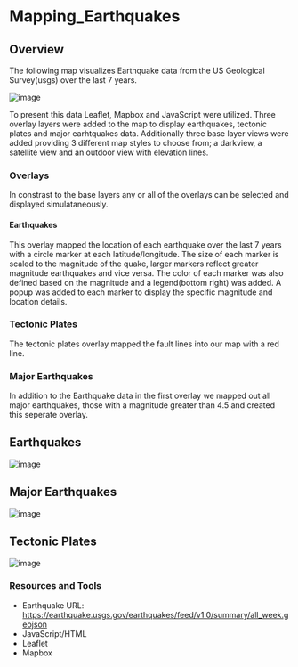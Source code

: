 # Mapping_Earthquakes

## Overview
The following map visualizes Earthquake data from the US Geological Survey(usgs) over the last 7 years. 

![image](https://user-images.githubusercontent.com/107006216/190522466-7d422518-de1e-49a0-b101-5eb81499939c.png)

To present this data Leaflet, Mapbox and JavaScript were utilized. Three overlay layers were added to the map to display earthquakes, tectonic plates and major earhtquakes data. Additionally three base layer views were added providing 3 different map styles to choose from; a darkview, a satellite view and an outdoor view with elevation lines.
 
### Overlays
In constrast to the base layers any or all of the overlays can be selected and displayed simulataneously.

#### Earthquakes
This overlay mapped the location of each earthquake over the last 7 years with a circle marker at each latitude/longitude. The size of each marker is scaled to the magnitude of the quake, larger markers reflect greater magnitude earthquakes and vice versa. The color of each marker was also defined based on the magnitude and a legend(bottom right) was added. A popup was added to each marker to display the specific magnitude and location details. 

### Tectonic Plates
The tectonic plates overlay mapped the fault lines into our map with a red line.

### Major Earthquakes
In addition to the Earthquake data in the first overlay we mapped out all major earthquakes, those with a magnitude greater than 4.5 and created this seperate overlay.

## Earthquakes
![image](https://user-images.githubusercontent.com/107006216/190522654-396604e8-9573-433e-a2d8-421a3f440f51.png)


## Major Earthquakes
![image](https://user-images.githubusercontent.com/107006216/190522563-724b3d01-3ac6-49b8-bd08-b36c62479f09.png)


## Tectonic Plates
![image](https://user-images.githubusercontent.com/107006216/190522369-d2a84951-8b42-4801-ae24-a1773f3c1398.png)


### Resources and Tools
- Earthquake URL: https://earthquake.usgs.gov/earthquakes/feed/v1.0/summary/all_week.geojson
- JavaScript/HTML
- Leaflet
- Mapbox





